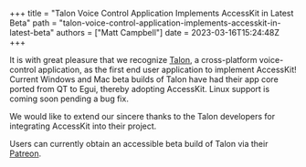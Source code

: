 +++
title = "Talon Voice Control Application Implements AccessKit in Latest Beta"
path = "talon-voice-control-application-implements-accesskit-in-latest-beta"
authors = ["Matt Campbell"]
date = 2023-03-16T15:24:48Z
+++

It is with great pleasure that we recognize [Talon](https://talonvoice.com/), a cross-platform
voice-control application, as the first end user application to
implement AccessKit! Current Windows and Mac beta builds of Talon have
had their app core ported from QT to Egui, thereby adopting AccessKit. Linux support is coming soon pending a bug fix.

We would like to extend our sincere thanks to the Talon developers for
integrating AccessKit into their project.

Users can currently obtain an accessible beta build of Talon via their [Patreon](https://www.patreon.com/join/lunixbochs).
